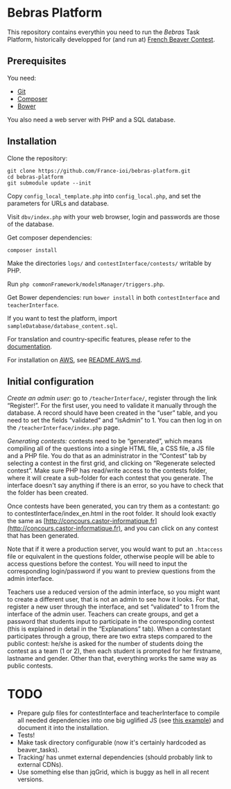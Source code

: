 # Bebras Platform

This repository contains everythin you need to run the *Bebras* Task Platform, historically developped for (and run at) [French Beaver Contest](http://castor-informatique.fr/).

## Prerequisites

You need:
- [Git](http://git-scm.com/)
- [Composer](https://getcomposer.org/)
- [Bower](http://bower.io/)

You also need a web server with PHP and a SQL database.

## Installation

Clone the repository:

    git clone https://github.com/France-ioi/bebras-platform.git
    cd bebras-platform
    git submodule update --init

Copy `config_local_template.php` into `config_local.php`, and set the parameters for URLs and database.

Visit `dbv/index.php` with your web browser, login and passwords are those of the database.

Get composer dependencies:

    composer install

Make the directories `logs/` and `contestInterface/contests/` writable by PHP.

Run `php commonFramework/modelsManager/triggers.php`.

Get Bower dependencies: run `bower install` in both `contestInterface` and `teacherInterface`.

If you want to test the platform, import `sampleDatabase/database_content.sql`.

For translation and country-specific features, please refer to the [documentation](teacherInterface/i18n/README.md).

For installation on [AWS](https://aws.amazon.com/), see [README.AWS.md](README.AWS.md).

## Initial configuration

*Create an admin user:* go to `/teacherInterface/`, register
through the link “Register!”. For the first user, you need to
validate it manually through the database. A record should have been
created in the “user” table, and you need to set the fields
“validated” and “isAdmin” to 1. You can then log in on the
`/teacherInterface/index.php` page.

*Generating contests:* contests need to be “generated”, which means compiling all of the
questions into a single HTML file, a CSS file, a JS file and a PHP
file. You do that as an administrator in the “Contest” tab by selecting a
contest in the first grid, and clicking on “Regenerate selected contest”.
Make sure PHP has read/write access to the contests
folder, where it will create a sub-folder for each contest that you
generate. The interface doesn't say anything if there is an error, so
you have to check that the folder has been created.

Once contests have been generated, you can try them as a contestant:
go to contestInterface/index_en.html in the root folder. It should look exactly the same
as [http://concours.castor-informatique.fr](http://concours.castor-informatique.fr), and you can click on any
contest that has been generated.

Note that if it were a production server, you would want to put an
`.htaccess` file or equivalent in the questions folder, otherwise people
will be able to access questions before the contest. You will need to
input the corresponding login/password if you want to preview
questions from the admin interface.

Teachers use a reduced version of the admin interface, so you might
want to create a different user, that is not an admin to see how it
looks. For that, register a new user through the interface, and set
“validated” to 1 from the interface of the admin user. Teachers can
create groups, and get a password that students input to participate
in the corresponding contest (this is explained in detail in the
“Explanations” tab). When a contestant participates through a group,
there are two extra steps compared to the public contest: he/she is
asked for the number of students doing the contest as a team (1 or 2),
then each student is prompted for her firstname, lastname and gender.
Other than that, everything works the same way as public contests.

# TODO

- Prepare gulp files for contestInterface and teacherInterface to compile all needed dependencies into one big uglified JS (see [this example](https://github.com/France-ioi/fioi-editor/blob/master/gulpfile.js)) and document it into the installation.
- Tests!
- Make task directory configurable (now it's certainly hardcoded as beaver_tasks).
- Tracking/ has unmet external dependencies (should probably link to external CDNs).
- Use something else than jqGrid, which is buggy as hell in all recent versions.
